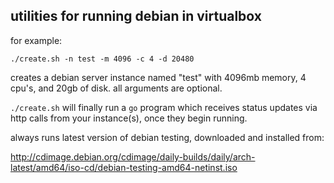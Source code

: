 ## utilities for running debian in virtualbox

for example:

    ./create.sh -n test -m 4096 -c 4 -d 20480

creates a debian server instance named "test" with 4096mb memory, 4
cpu's, and 20gb of disk. all arguments are optional.

```./create.sh``` will finally run a ```go``` program which receives status
updates via http calls from your instance(s), once they begin running.

always runs latest version of debian testing, downloaded and installed from:

http://cdimage.debian.org/cdimage/daily-builds/daily/arch-latest/amd64/iso-cd/debian-testing-amd64-netinst.iso
